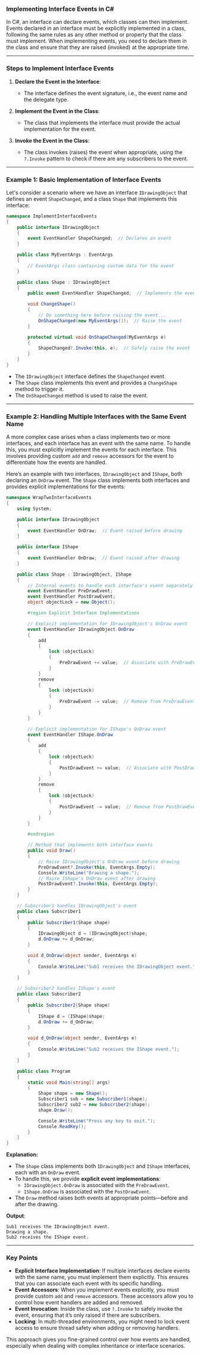 ### **Implementing Interface Events in C#**

In C#, an interface can declare events, which classes can then implement. Events declared in an interface must be explicitly implemented in a class, following the same rules as any other method or property that the class must implement. When implementing events, you need to declare them in the class and ensure that they are raised (invoked) at the appropriate time.

---

### **Steps to Implement Interface Events**

1. **Declare the Event in the Interface**: 
   - The interface defines the event signature, i.e., the event name and the delegate type.
   
2. **Implement the Event in the Class**:
   - The class that implements the interface must provide the actual implementation for the event.
   
3. **Invoke the Event in the Class**:
   - The class invokes (raises) the event when appropriate, using the `?.Invoke` pattern to check if there are any subscribers to the event.

---

### **Example 1: Basic Implementation of Interface Events**

Let's consider a scenario where we have an interface `IDrawingObject` that defines an event `ShapeChanged`, and a class `Shape` that implements this interface:

```csharp
namespace ImplementInterfaceEvents
{
    public interface IDrawingObject
    {
        event EventHandler ShapeChanged;  // Declares an event
    }

    public class MyEventArgs : EventArgs
    {
        // EventArgs class containing custom data for the event
    }

    public class Shape : IDrawingObject
    {
        public event EventHandler ShapeChanged;  // Implements the event

        void ChangeShape()
        {
            // Do something here before raising the event...
            OnShapeChanged(new MyEventArgs());  // Raise the event
        }

        protected virtual void OnShapeChanged(MyEventArgs e)
        {
            ShapeChanged?.Invoke(this, e);  // Safely raise the event
        }
    }
}
```

- The `IDrawingObject` interface defines the `ShapeChanged` event.
- The `Shape` class implements this event and provides a `ChangeShape` method to trigger it.
- The `OnShapeChanged` method is used to raise the event.

---

### **Example 2: Handling Multiple Interfaces with the Same Event Name**

A more complex case arises when a class implements two or more interfaces, and each interface has an event with the same name. To handle this, you must explicitly implement the events for each interface. This involves providing custom `add` and `remove` accessors for the event to differentiate how the events are handled.

Here’s an example with two interfaces, `IDrawingObject` and `IShape`, both declaring an `OnDraw` event. The `Shape` class implements both interfaces and provides explicit implementations for the events:

```csharp
namespace WrapTwoInterfaceEvents
{
    using System;

    public interface IDrawingObject
    {
        event EventHandler OnDraw;  // Event raised before drawing
    }

    public interface IShape
    {
        event EventHandler OnDraw;  // Event raised after drawing
    }

    public class Shape : IDrawingObject, IShape
    {
        // Internal events to handle each interface's event separately
        event EventHandler PreDrawEvent;
        event EventHandler PostDrawEvent;
        object objectLock = new Object();

        #region Explicit Interface Implementations

        // Explicit implementation for IDrawingObject's OnDraw event
        event EventHandler IDrawingObject.OnDraw
        {
            add
            {
                lock (objectLock)
                {
                    PreDrawEvent += value;  // Associate with PreDrawEvent
                }
            }
            remove
            {
                lock (objectLock)
                {
                    PreDrawEvent -= value;  // Remove from PreDrawEvent
                }
            }
        }

        // Explicit implementation for IShape's OnDraw event
        event EventHandler IShape.OnDraw
        {
            add
            {
                lock (objectLock)
                {
                    PostDrawEvent += value;  // Associate with PostDrawEvent
                }
            }
            remove
            {
                lock (objectLock)
                {
                    PostDrawEvent -= value;  // Remove from PostDrawEvent
                }
            }
        }

        #endregion

        // Method that implements both interface events
        public void Draw()
        {
            // Raise IDrawingObject's OnDraw event before drawing
            PreDrawEvent?.Invoke(this, EventArgs.Empty);
            Console.WriteLine("Drawing a shape.");
            // Raise IShape's OnDraw event after drawing
            PostDrawEvent?.Invoke(this, EventArgs.Empty);
        }
    }

    // Subscriber1 handles IDrawingObject's event
    public class Subscriber1
    {
        public Subscriber1(Shape shape)
        {
            IDrawingObject d = (IDrawingObject)shape;
            d.OnDraw += d_OnDraw;
        }

        void d_OnDraw(object sender, EventArgs e)
        {
            Console.WriteLine("Sub1 receives the IDrawingObject event.");
        }
    }

    // Subscriber2 handles IShape's event
    public class Subscriber2
    {
        public Subscriber2(Shape shape)
        {
            IShape d = (IShape)shape;
            d.OnDraw += d_OnDraw;
        }

        void d_OnDraw(object sender, EventArgs e)
        {
            Console.WriteLine("Sub2 receives the IShape event.");
        }
    }

    public class Program
    {
        static void Main(string[] args)
        {
            Shape shape = new Shape();
            Subscriber1 sub = new Subscriber1(shape);
            Subscriber2 sub2 = new Subscriber2(shape);
            shape.Draw();

            Console.WriteLine("Press any key to exit.");
            Console.ReadKey();
        }
    }
}
```

**Explanation:**

- The `Shape` class implements both `IDrawingObject` and `IShape` interfaces, each with an `OnDraw` event.
- To handle this, we provide **explicit event implementations**:
  - `IDrawingObject.OnDraw` is associated with the `PreDrawEvent`.
  - `IShape.OnDraw` is associated with the `PostDrawEvent`.
- The `Draw` method raises both events at appropriate points—before and after the drawing.
  
**Output**:
```
Sub1 receives the IDrawingObject event.
Drawing a shape.
Sub2 receives the IShape event.
```

---

### **Key Points**

- **Explicit Interface Implementation**: If multiple interfaces declare events with the same name, you must implement them explicitly. This ensures that you can associate each event with its specific handling.
- **Event Accessors**: When you implement events explicitly, you must provide custom `add` and `remove` accessors. These accessors allow you to control how event handlers are added and removed.
- **Event Invocation**: Inside the class, use `?.Invoke` to safely invoke the event, ensuring that it’s only raised if there are subscribers.
- **Locking**: In multi-threaded environments, you might need to lock event access to ensure thread safety when adding or removing handlers.

This approach gives you fine-grained control over how events are handled, especially when dealing with complex inheritance or interface scenarios.
